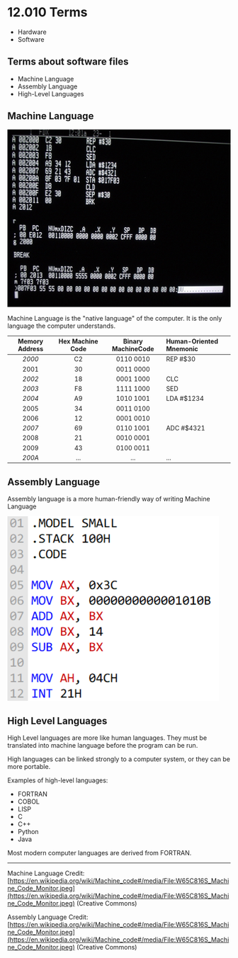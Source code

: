 # 12.010 Terms

* Hardware
* Software

## Terms about software files

* Machine Language
* Assembly Language
* High-Level Languages

## Machine Language

![Terminal Displaying Machine Language](images/MachineCode.jpeg)

Machine Language is the "native language" of the computer.  It is the only language the computer understands.  

Memory Address|Hex Machine Code|Binary MachineCode|Human-Oriented Mnemonic
:---:|:---:|:---:|:---
*2000*|C2|0110 0010|REP #$30
 2001 |30|0011 0000|
*2002*|18|0001 1000|CLC
*2003*|F8|1111 1000|SED
*2004*|A9|1010 1001|LDA #$1234
 2005 |34|0011 0100|
 2006 |12|0001 0010|
*2007*|69|0110 1001|ADC #$4321
 2008 |21|0010 0001|
 2009 |43|0100 0011|
*200A*|...|...|...

## Assembly Language

Assembly language is a more human-friendly way of writing Machine Language

![Assembly Language Code](images/assemblyLanguage.png)

## High Level Languages

High Level languages are more like human languages.  They must be translated into machine language before the program can be run.

High languages can be linked strongly to a computer system, or they can be more portable.

Examples of high-level languages:

* FORTRAN
* COBOL
* LISP
* C
* C++
* Python
* Java

Most modern computer languages are derived from FORTRAN.  






---
Machine Language Credit: [https://en.wikipedia.org/wiki/Machine_code#/media/File:W65C816S_Machine_Code_Monitor.jpeg](https://en.wikipedia.org/wiki/Machine_code#/media/File:W65C816S_Machine_Code_Monitor.jpeg) (Creative Commons)

Assembly Language Credit: [https://en.wikipedia.org/wiki/Machine_code#/media/File:W65C816S_Machine_Code_Monitor.jpeg](https://en.wikipedia.org/wiki/Machine_code#/media/File:W65C816S_Machine_Code_Monitor.jpeg) (Creative Commons) 